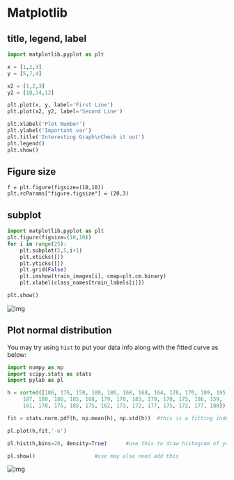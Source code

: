 # Matplotlib

## title, legend, label

```python
import matplotlib.pyplot as plt

x = [1,2,3]
y = [5,7,4]

x2 = [1,2,3]
y2 = [10,14,12]

plt.plot(x, y, label='First Line')
plt.plot(x2, y2, label='Second Line')

plt.xlabel('Plot Number')
plt.ylabel('Important var')
plt.title('Interesting Graph\nCheck it out')
plt.legend()
plt.show()
```

## Figure size

```
f = plt.figure(figsize=(10,10))
plt.rcParams["figure.figsize"] = (20,3)
```

## subplot

```python
import matplotlib.pyplot as plt
plt.figure(figsize=(10,10))
for i in range(25):
    plt.subplot(5,5,i+1)
    plt.xticks([])
    plt.yticks([])
    plt.grid(False)
    plt.imshow(train_images[i], cmap=plt.cm.binary)
    plt.xlabel(class_names[train_labels[i]])

plt.show()

```

![img](https://www.tensorflow.org/tutorials/keras/basic_classification_files/output_25_0.png)

## Plot normal distribution

You may try using `hist` to put your data info along with the fitted curve as below:

```python
import numpy as np
import scipy.stats as stats
import pylab as pl

h = sorted([186, 176, 158, 180, 186, 168, 168, 164, 178, 170, 189, 195, 172,
     187, 180, 186, 185, 168, 179, 178, 183, 179, 170, 175, 186, 159,
     161, 178, 175, 185, 175, 162, 173, 172, 177, 175, 172, 177, 180])  #sorted

fit = stats.norm.pdf(h, np.mean(h), np.std(h))  #this is a fitting indeed

pl.plot(h,fit,'-o')

pl.hist(h,bins=20, density=True)      #use this to draw histogram of your data

pl.show()                   #use may also need add this
```

![img](https://i.stack.imgur.com/U3YHd.png)

